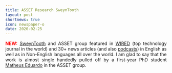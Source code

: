 ```yaml
---
title: ASSET Research SweynTooth
layout: post
shortnews: true
icon: newspaper-o
date: 2020-02-25
---
```

<p style="text-align:justify">
<font color="red"><b>NEW:</b></font>
<a href="https://asset-group.github.io/disclosures/sweyntooth/">SweynTooth</a> and ASSET group 
featured in <a href="https://www.wired.com/story/bluetooth-flaws-ble-internet-of-things-pacemakers">WIRED</a> 
(top technology journal in the world) and 30+ news articles (and also <a href="https://twit.tv/shows/security-now/episodes/754">podcasts</a>) 
in English as well as in Non-English languages all over the world. I am glad to say that the work is almost single handedly pulled 
off by a first-year PhD student <a href="https://matheus-garbelini.github.io/home/">Matheus Eduardo</a> 
in the ASSET group. 
</p> 
